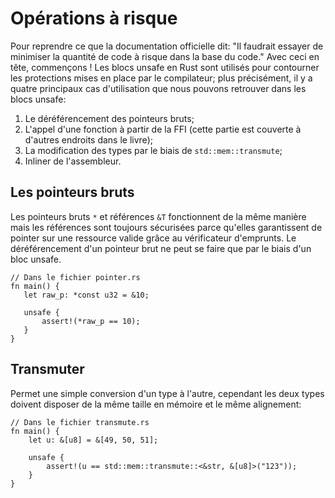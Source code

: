 # Opérations à risque

Pour reprendre ce que la documentation officielle dit: "Il faudrait essayer de minimiser la quantité de code à risque dans la base du code."  Avec ceci en tête, commençons ! 
Les blocs unsafe en Rust sont utilisés pour contourner les protections mises en place par le compilateur; plus précisément, il y a quatre principaux cas d'utilisation que nous pouvons retrouver dans les blocs unsafe:

1. Le déréférencement des pointeurs bruts;
2. L'appel d'une fonction à partir de la FFI (cette partie est couverte à d'autres endroits dans le livre);
3. La modification des types par le biais de `std::mem::transmute`;
4. Inliner de l'assembleur.

## Les pointeurs bruts

 Les pointeurs bruts `*` et références `&T` fonctionnent de la même manière mais les références sont toujours sécurisées parce qu'elles garantissent de pointer sur une ressource valide grâce au vérificateur d'emprunts. Le déréférencement d'un pointeur brut ne peut se faire que par le biais d'un bloc unsafe.

 ```rust,ignore
 // Dans le fichier pointer.rs
fn main() {
    let raw_p: *const u32 = &10;

    unsafe {
        assert!(*raw_p == 10);
    }
}
```

## Transmuter

Permet une simple conversion d'un type à l'autre, cependant les deux types doivent disposer de la même taille en mémoire et le même alignement:

```rust,ignore
// Dans le fichier transmute.rs
fn main() {
    let u: &[u8] = &[49, 50, 51];

    unsafe {
        assert!(u == std::mem::transmute::<&str, &[u8]>("123"));
    }
}
```
